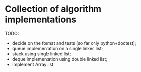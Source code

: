 # Collection of algorithm implementations

TODO:
- decide on the format and tests (so far only python+doctest);
- queue implementation on a single linked list;
- stack using single linked list;
- deque implementation using double linked list;
- implement ArrayList
